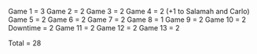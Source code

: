 Game 1 = 3
Game 2 = 2
Game 3 = 2
Game 4 = 2 (+1 to Salamah and Carlo)
Game 5 = 2
Game 6 = 2
Game 7 = 2
Game 8 = 1
Game 9 = 2
Game 10 = 2
Downtime = 2
Game 11 = 2
Game 12 = 2
Game 13 = 2

Total = 28